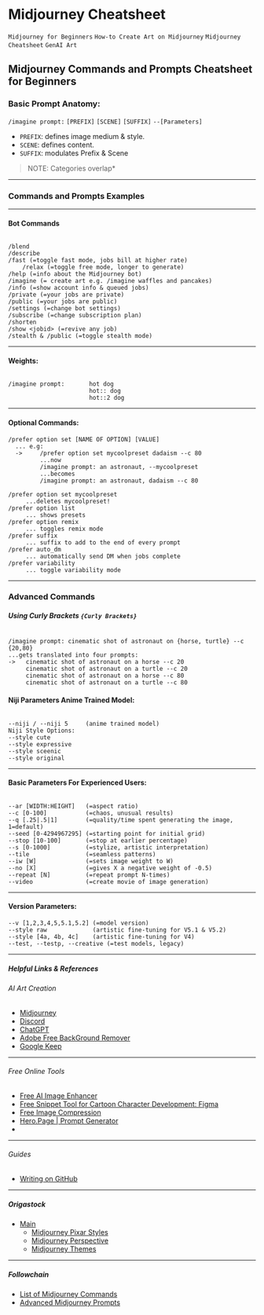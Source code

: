 # Midjourney Cheatsheet 
`Midjourney for Beginners` `How-to Create Art on Midjourney` `Midjourney Cheatsheet` `GenAI Art`

## Midjourney Commands and Prompts Cheatsheet for Beginners

### Basic Prompt Anatomy: 

`/imagine prompt:` `[PREFIX]` `[SCENE]` `[SUFFIX]` `--[Parameters]`  
  
  - `PREFIX`: defines image medium & style.
  - `SCENE`: defines content.
  - `SUFFIX`: modulates Prefix & Scene

> NOTE: Categories overlap*

---

### Commands and Prompts Examples
---    

#### Bot Commands    

```

/blend
/describe
/fast (=toggle fast mode, jobs bill at higher rate)
    /relax (=toggle free mode, longer to generate)
/help (=info about the Midjourney bot)
/imagine (= create art e.g. /imagine waffles and pancakes)
/info (=show account info & queued jobs)
/private (=your jobs are private)
/public (=your jobs are public)        
/settings (=change bot settings)
/subscribe (=change subscription plan)
/shorten
/show <jobid> (=revive any job)
/stealth & /public (=toggle stealth mode)    

```
---

#### Weights:    

```

/imagine prompt:       hot dog
                       hot:: dog
                       hot::2 dog

```
---

#### Optional Commands:    

```
/prefer option set [NAME OF OPTION] [VALUE]
  ... e.g:
  ->     /prefer option set mycoolpreset dadaism --c 80
         ...now
         /imagine prompt: an astronaut, --mycoolpreset
         ...becomes
         /imagine prompt: an astronaut, dadaism --c 80

/prefer option set mycoolpreset
     ...deletes mycoolpreset!
/prefer option list
     ... shows presets
/prefer option remix
     ... toggles remix mode
/prefer suffix
     ... suffix to add to the end of every prompt
/prefer auto_dm
     ... automatically send DM when jobs complete
/prefer variability
     ... toggle variability mode

````
---

### Advanced Commands    

##### Using Curly Brackets `{Curly Brackets}`

```

/imagine prompt: cinematic shot of astronaut on {horse, turtle} --c {20,80}
...gets translated into four prompts:
->   cinematic shot of astronaut on a horse --c 20
     cinematic shot of astronaut on a turtle --c 20
     cinematic shot of astronaut on a horse --c 80
     cinematic shot of astronaut on a turtle --c 80  

```

#### Niji Parameters Anime Trained Model:

```

--niji / --niji 5     (anime trained model)
Niji Style Options:
--style cute
--style expressive
--style sceenic
--style original

```
---

#### Basic Parameters For Experienced Users:    

```

--ar [WIDTH:HEIGHT]   (=aspect ratio)
--c [0-100]           (=chaos, unusual results)
--q [.25|.5|1]        (=quality/time spent generating the image, 1=default)
--seed [0-4294967295] (=starting point for initial grid)
--stop [10-100]       (=stop at earlier percentage)
--s [0-1000]          (=stylize, artistic interpretation)
--tile                (=seamless patterns)
--iw [W]              (=sets image weight to W)
--no [X]              (=gives X a negative weight of -0.5)
--repeat [N]          (=repeat prompt N-times)
--video               (=create movie of image generation)

````
---

#### Version Parameters:

```
--v [1,2,3,4,5,5.1,5.2] (=model version)
--style raw             (artistic fine-tuning for V5.1 & V5.2)
--style [4a, 4b, 4c]    (artistic fine-tuning for V4)
--test, --testp, --creative (=test models, legacy)
```
---


##### Helpful Links & References

###### AI Art Creation
- [Midjourney](https://midjourney.com)
- [Discord](https://discord.com "@staysintrouble")
- [ChatGPT](https://chat.openai.com)
- [Adobe Free BackGround Remover](https://www.adobe.com/express/feature/image/remove-background)
- [Google Keep](https://keep.google.com)
---

###### Free Online Tools
- [Free AI Image Enhancer](https://www.stickermule.com/upscale "Stickermule is an online product site for tees, stickers, mugs, etc")
- [Free Snippet Tool for Cartoon Character Development: Figma](https://www.figma.com/)
- [Free Image Compression](https://squoosh.app/)
- [Hero.Page | Prompt Generator](https://hero.page/blog/chatgpt-and-midjourney-prompt-generator "Generate, Save & Share dynamic prompts in unlimited Lists and Spaces")
- 
---

###### Guides
- [Writing on GitHub](https://docs.github.com/en/get-started/writing-on-github "Markdown Guide")
---

##### Origastock
- [Main](https://www.origastock.com/midjourney-ai/midjourney-styles-library.html)
  - [Midjourney Pixar Styles](https://www.origastock.com/midjourney-ai/pixar-midjourney-styles.html)
  - [Midjourney Perspective](https://www.origastock.com/midjourney-ai/perspective.html)
  - [Midjourney Themes](https://www.origastock.com/midjourney-ai/themes.html)
---
  
##### Followchain
- [List of Midjourney Commands](https://www.followchain.org/midjourney-commands/)
- [Advanced Midjourney Prompts](https://wgmimedia.com/how-to-use-midjourney-advanced-midjourney-prompts/#:~:text=Simply%20type%20%E2%80%9C/prefer%20option%20set%E2%80%9D.%20Add%20the,type%20in%20your%20prompt%20as%20the%20value.)

